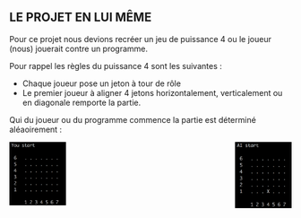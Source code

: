 ## LE PROJET EN LUI MÊME

Pour ce projet nous devions recréer un jeu de puissance 4 ou le joueur (nous) jouerait contre un programme.

Pour rappel les règles du puissance 4 sont les suivantes :
* Chaque joueur pose un jeton à tour de rôle
* Le premier joueur à aligner 4 jetons horizontalement, verticalement ou en diagonale remporte la partie.

Qui du joueur ou du programme commence la partie est déterminé aléaoirement : 

<div> 
  <img src="img/player_start.png" width="20%">
  <img align="right" src="img/AI_start.png" width="20%">
</div>
